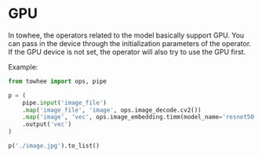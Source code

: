 # GPU

In towhee, the operators related to the model basically support GPU. You can pass in the device through the initialization parameters of the operator. If the GPU device is not set, the operator will also try to use the GPU first.

Example:

```python
from towhee import ops, pipe

p = (
    pipe.input('image_file')
    .map('image_file', 'image', ops.image_decode.cv2())
    .map('image', 'vec', ops.image_embedding.timm(model_name='resnet50', device='cuda:0'))
    .output('vec')
)

p('./image.jpg').to_list()
```